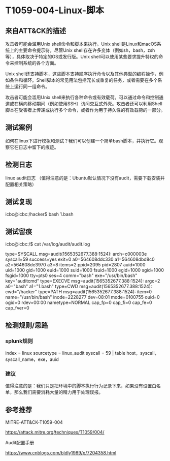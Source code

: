 # T1059-004-Linux-脚本

## 来自ATT&CK的描述

攻击者可能会滥用Unix shell命令和脚本来执行。Unix shell是Linux和macOS系统上的主要命令提示符，尽管Unix shell存在许多变体（例如sh，bash，zsh等），具体取决于特定的OS或发行版。Unix shell可以使用某些要求提升特权的命令来控制系统的各个方面。

Unix shell还支持脚本，这些脚本支持顺序执行命令以及其他典型的编程操作，例如条件和循环。Shell脚本的常见用法包括冗长或重复的任务，或者需要在多个系统上运行同一组命令。

攻击者可能会滥用Unix shell来执行各种命令或有效载荷。可以通过命令和控制通道或在横向移动期间（例如使用SSH）访问交互式外壳。攻击者还可以利用Shell脚本在受害者上传递或执行多个命令，或者作为用于持久性的有效载荷的一部分。

## 测试案例

如何在linux下进行模拟和测试？我们可以创建一个简单bash脚本，并执行它。观察它在日志中留下的痕迹。

## 检测日志

linux audit日志 （值得注意的是：Ubuntu默认情况下没有audit，需要下载安装并配置相关策略）

## 测试复现

icbc@icbc:/hacker$ bash 1.bash

## 测试留痕

icbc@icbc:/$ cat /var/log/audit/audit.log

type=SYSCALL msg=audit(1565352677.388:1524): arch=c000003e syscall=59 success=yes exit=0 a0=564608ddc330 a1=564608dbd8c0 a2=564608de3970 a3=8 items=2 ppid=2095 pid=2807 auid=1000 uid=1000 gid=1000 euid=1000 suid=1000 fsuid=1000 egid=1000 sgid=1000 fsgid=1000 tty=pts0 ses=4 comm="bash" exe="/usr/bin/bash" key="auditcmd"
type=EXECVE msg=audit(1565352677.388:1524): argc=2 a0="bash" a1="1.bash"
type=CWD msg=audit(1565352677.388:1524): cwd="/hacker"
type=PATH msg=audit(1565352677.388:1524): item=0 name="/usr/bin/bash" inode=2228277 dev=08:01 mode=0100755 ouid=0 ogid=0 rdev=00:00 nametype=NORMAL cap_fp=0 cap_fi=0 cap_fe=0 cap_fver=0

## 检测规则/思路

### splunk规则

index = linux sourcetype = linux_audit syscall = 59  | table host，syscall，syscall_name，exe，auid

### 建议

值得注意的是：我们只是把环境中的脚本执行行为记录下来，如果没有设置白名单，那么我们需要消耗大量的精力用于处理误报。

## 参考推荐

MITRE-ATT&CK-T1059-004

<https://attack.mitre.org/techniques/T1059/004/>

Audit配置手册

<https://www.cnblogs.com/bldly1989/p/7204358.html>
